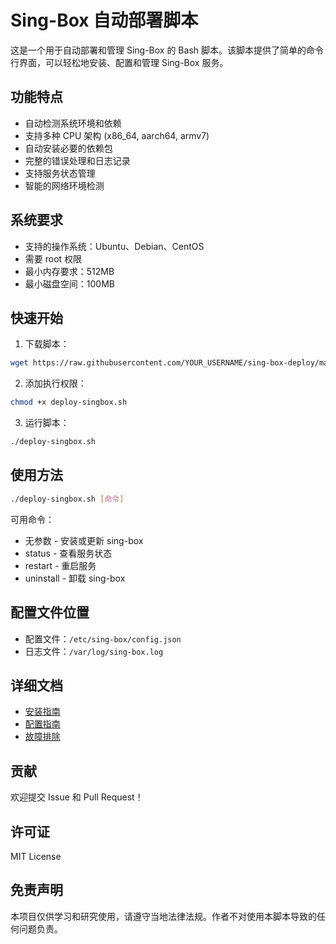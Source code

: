 # Sing-Box 自动部署脚本

这是一个用于自动部署和管理 Sing-Box 的 Bash 脚本。该脚本提供了简单的命令行界面，可以轻松地安装、配置和管理 Sing-Box 服务。

## 功能特点

- 自动检测系统环境和依赖
- 支持多种 CPU 架构 (x86_64, aarch64, armv7)
- 自动安装必要的依赖包
- 完整的错误处理和日志记录
- 支持服务状态管理
- 智能的网络环境检测

## 系统要求

- 支持的操作系统：Ubuntu、Debian、CentOS
- 需要 root 权限
- 最小内存要求：512MB
- 最小磁盘空间：100MB

## 快速开始

1. 下载脚本：
```bash
wget https://raw.githubusercontent.com/YOUR_USERNAME/sing-box-deploy/main/deploy-singbox.sh
```

2. 添加执行权限：
```bash
chmod +x deploy-singbox.sh
```

3. 运行脚本：
```bash
./deploy-singbox.sh
```

## 使用方法

```bash
./deploy-singbox.sh [命令]
```

可用命令：
- 无参数     - 安装或更新 sing-box
- status     - 查看服务状态
- restart    - 重启服务
- uninstall  - 卸载 sing-box

## 配置文件位置

- 配置文件：`/etc/sing-box/config.json`
- 日志文件：`/var/log/sing-box.log`

## 详细文档

- [安装指南](docs/installation.md)
- [配置指南](docs/configuration.md)
- [故障排除](docs/troubleshooting.md)

## 贡献

欢迎提交 Issue 和 Pull Request！

## 许可证

MIT License

## 免责声明

本项目仅供学习和研究使用，请遵守当地法律法规。作者不对使用本脚本导致的任何问题负责。 